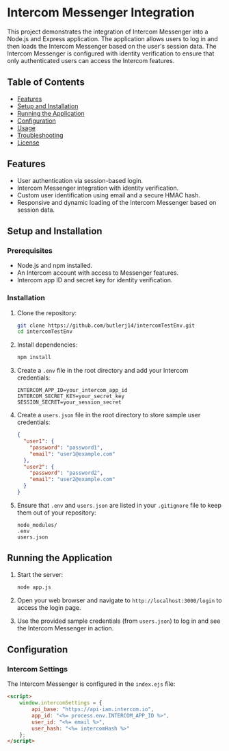 # Intercom Messenger Integration

This project demonstrates the integration of Intercom Messenger into a Node.js and Express application. The application allows users to log in and then loads the Intercom Messenger based on the user's session data. The Intercom Messenger is configured with identity verification to ensure that only authenticated users can access the Intercom features.

## Table of Contents

- [Features](#features)
- [Setup and Installation](#setup-and-installation)
- [Running the Application](#running-the-application)
- [Configuration](#configuration)
- [Usage](#usage)
- [Troubleshooting](#troubleshooting)
- [License](#license)

## Features

- User authentication via session-based login.
- Intercom Messenger integration with identity verification.
- Custom user identification using email and a secure HMAC hash.
- Responsive and dynamic loading of the Intercom Messenger based on session data.

## Setup and Installation

### Prerequisites

- Node.js and npm installed.
- An Intercom account with access to Messenger features.
- Intercom app ID and secret key for identity verification.

### Installation

1. Clone the repository:
    ```bash
    git clone https://github.com/butlerj14/intercomTestEnv.git
    cd intercomTestEnv
    ```

2. Install dependencies:
    ```bash
    npm install
    ```

3. Create a `.env` file in the root directory and add your Intercom credentials:
    ```plaintext
    INTERCOM_APP_ID=your_intercom_app_id
    INTERCOM_SECRET_KEY=your_secret_key
    SESSION_SECRET=your_session_secret
    ```

4. Create a `users.json` file in the root directory to store sample user credentials:
    ```json
    {
      "user1": {
        "password": "password1",
        "email": "user1@example.com"
      },
      "user2": {
        "password": "password2",
        "email": "user2@example.com"
      }
    }
    ```

5. Ensure that `.env` and `users.json` are listed in your `.gitignore` file to keep them out of your repository:
    ```plaintext
    node_modules/
    .env
    users.json
    ```

## Running the Application

1. Start the server:
    ```bash
    node app.js
    ```

2. Open your web browser and navigate to `http://localhost:3000/login` to access the login page.

3. Use the provided sample credentials (from `users.json`) to log in and see the Intercom Messenger in action.

## Configuration

### Intercom Settings

The Intercom Messenger is configured in the `index.ejs` file:

```html
<script>
    window.intercomSettings = {
        api_base: "https://api-iam.intercom.io",
        app_id: "<%= process.env.INTERCOM_APP_ID %>",
        user_id: "<%= email %>",
        user_hash: "<%= intercomHash %>"
    };
</script>
